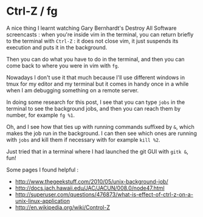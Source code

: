 # Ctrl-Z / fg

A nice thing I learnt watching Gary Bernhardt's Destroy All Software
screencasts :
when you're inside vim in the terminal, you can return briefly to the terminal
with `Ctrl-Z` : it does not close vim, it just suspends its execution and puts
it in the background.

Then you can do what you have to do in the terminal, and then you can come back
to where you were in vim with `fg`.

Nowadays I don't use it that much because I'll use different windows in tmux
for my editor and my terminal but it comes in handy once in a while when I am
debugging something on a remote server.

In doing some research for this post, I see that you can type `jobs` in the
terminal to see the background jobs, and then you can reach them by number,
for example `fg %1`.

Oh, and I see how that ties up with running commands suffixed by `&`, which
makes the job run in the background. I can then see which ones are running with 
`jobs` and kill them if necessary with for example `kill %2`.

Just tried that in a terminal where I had launched the git GUI with `gitk &`,
fun!

Some pages I found helpful :
 * http://www.thegeekstuff.com/2010/05/unix-background-job/
 * http://docs.jach.hawaii.edu/JAC/JACUN/008.0/node47.html
 * http://superuser.com/questions/476873/what-is-effect-of-ctrl-z-on-a-unix-linux-application
 * http://en.wikipedia.org/wiki/Control-Z
